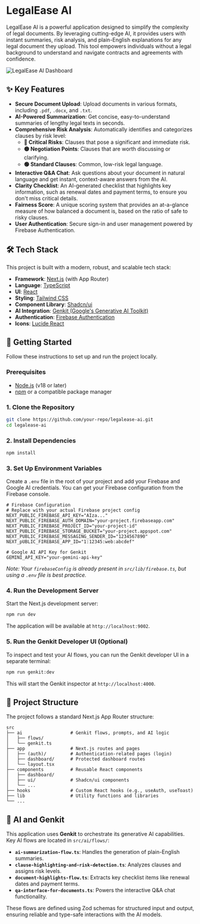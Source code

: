 # LegalEase AI

LegalEase AI is a powerful application designed to simplify the complexity of legal documents. By leveraging cutting-edge AI, it provides users with instant summaries, risk analysis, and plain-English explanations for any legal document they upload. This tool empowers individuals without a legal background to understand and navigate contracts and agreements with confidence.

![LegalEase AI Dashboard](https://i.imgur.com/your-screenshot.png) <!-- Replace with a real screenshot URL -->

## ✨ Key Features

- **Secure Document Upload**: Upload documents in various formats, including `.pdf`, `.docx`, and `.txt`.
- **AI-Powered Summarization**: Get concise, easy-to-understand summaries of lengthy legal texts in seconds.
- **Comprehensive Risk Analysis**: Automatically identifies and categorizes clauses by risk level:
  - **🔴 Critical Risks**: Clauses that pose a significant and immediate risk.
  - **🟡 Negotiation Points**: Clauses that are worth discussing or clarifying.
  - **🟢 Standard Clauses**: Common, low-risk legal language.
- **Interactive Q&A Chat**: Ask questions about your document in natural language and get instant, context-aware answers from the AI.
- **Clarity Checklist**: An AI-generated checklist that highlights key information, such as renewal dates and payment terms, to ensure you don't miss critical details.
- **Fairness Score**: A unique scoring system that provides an at-a-glance measure of how balanced a document is, based on the ratio of safe to risky clauses.
- **User Authentication**: Secure sign-in and user management powered by Firebase Authentication.

## 🛠️ Tech Stack

This project is built with a modern, robust, and scalable tech stack:

- **Framework**: [Next.js](https://nextjs.org/) (with App Router)
- **Language**: [TypeScript](https://www.typescriptlang.org/)
- **UI**: [React](https://react.dev/)
- **Styling**: [Tailwind CSS](https://tailwindcss.com/)
- **Component Library**: [Shadcn/ui](https://ui.shadcn.com/)
- **AI Integration**: [Genkit (Google's Generative AI Toolkit)](https://firebase.google.com/docs/genkit)
- **Authentication**: [Firebase Authentication](https://firebase.google.com/docs/auth)
- **Icons**: [Lucide React](https://lucide.dev/)

## 🚀 Getting Started

Follow these instructions to set up and run the project locally.

### Prerequisites

- [Node.js](https://nodejs.org/en) (v18 or later)
- [npm](https://www.npmjs.com/) or a compatible package manager

### 1. Clone the Repository

```bash
git clone https://github.com/your-repo/legalease-ai.git
cd legalease-ai
```

### 2. Install Dependencies

```bash
npm install
```

### 3. Set Up Environment Variables

Create a `.env` file in the root of your project and add your Firebase and Google AI credentials. You can get your Firebase configuration from the Firebase console.

```env
# Firebase Configuration
# Replace with your actual Firebase project config
NEXT_PUBLIC_FIREBASE_API_KEY="AIza..."
NEXT_PUBLIC_FIREBASE_AUTH_DOMAIN="your-project.firebaseapp.com"
NEXT_PUBLIC_FIREBASE_PROJECT_ID="your-project-id"
NEXT_PUBLIC_FIREBASE_STORAGE_BUCKET="your-project.appspot.com"
NEXT_PUBLIC_FIREBASE_MESSAGING_SENDER_ID="1234567890"
NEXT_pUBLIC_FIREBASE_APP_ID="1:12345:web:abcdef"

# Google AI API Key for Genkit
GEMINI_API_KEY="your-gemini-api-key"
```
*Note: Your `firebaseConfig` is already present in `src/lib/firebase.ts`, but using a `.env` file is best practice.*

### 4. Run the Development Server

Start the Next.js development server:

```bash
npm run dev
```

The application will be available at `http://localhost:9002`.

### 5. Run the Genkit Developer UI (Optional)

To inspect and test your AI flows, you can run the Genkit developer UI in a separate terminal:

```bash
npm run genkit:dev
```

This will start the Genkit inspector at `http://localhost:4000`.


## 📁 Project Structure

The project follows a standard Next.js App Router structure:

```
src
├── ai                  # Genkit flows, prompts, and AI logic
│   ├── flows/
│   └── genkit.ts
├── app                 # Next.js routes and pages
│   ├── (auth)/         # Authentication-related pages (login)
│   ├── dashboard/      # Protected dashboard routes
│   └── layout.tsx
├── components          # Reusable React components
│   ├── dashboard/
│   ├── ui/             # Shadcn/ui components
│   └── ...
├── hooks               # Custom React hooks (e.g., useAuth, useToast)
├── lib                 # Utility functions and libraries
└── ...
```

## 🤖 AI and Genkit

This application uses **Genkit** to orchestrate its generative AI capabilities. Key AI flows are located in `src/ai/flows/`:

- **`ai-summarization-flow.ts`**: Handles the generation of plain-English summaries.
- **`clause-highlighting-and-risk-detection.ts`**: Analyzes clauses and assigns risk levels.
- **`document-highlights-flow.ts`**: Extracts key checklist items like renewal dates and payment terms.
- **`qa-interface-for-documents.ts`**: Powers the interactive Q&A chat functionality.

These flows are defined using Zod schemas for structured input and output, ensuring reliable and type-safe interactions with the AI models.
